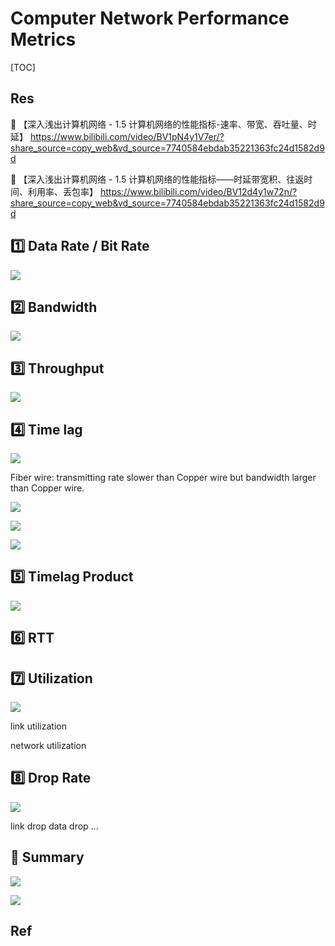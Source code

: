 # Computer Network Performance Metrics

[TOC]



## Res
🔗 【深入浅出计算机网络 - 1.5 计算机网络的性能指标-速率、带宽、吞吐量、时延】 https://www.bilibili.com/video/BV1pN4y1V7er/?share_source=copy_web&vd_source=7740584ebdab35221363fc24d1582d9d

🔗 【深入浅出计算机网络 - 1.5 计算机网络的性能指标——时延带宽积、往返时间、利用率、丢包率】 https://www.bilibili.com/video/BV12d4y1w72n/?share_source=copy_web&vd_source=7740584ebdab35221363fc24d1582d9d



## 1️⃣ Data Rate / Bit Rate
![](../../../../../Assets/Pics/Screenshot%202022-12-03%20at%209.28.09%20AM.png)


## 2️⃣ Bandwidth
![](../../../../../Assets/Pics/Screenshot%202023-03-22%20at%2010.54.40%20AM.png)



## 3️⃣ Throughput
![](../../../../../Assets/Pics/Screenshot%202023-03-22%20at%2010.55.37%20AM.png)



## 4️⃣ Time lag
![](../../../../../Assets/Pics/Screenshot%202022-12-03%20at%209.32.36%20AM.png)

Fiber wire: transmitting rate slower than Copper wire but bandwidth larger than Copper wire.

![](../../../../../Assets/Pics/Screenshot%202023-03-22%20at%2010.56.30%20AM.png)

![](../../../../../Assets/Pics/Screenshot%202023-03-22%20at%2010.57.17%20AM.png)

![](../../../../../Assets/Pics/Screenshot%202023-03-22%20at%2010.57.46%20AM.png)


## 5️⃣ Timelag Product
![](../../../../../Assets/Pics/Screenshot%202023-03-22%20at%2010.59.14%20AM.png)



## 6️⃣ RTT



## 7️⃣ Utilization
![](../../../../../Assets/Pics/Screenshot%202023-03-21%20at%209.39.18%20PM.png)

link utilization

network utilization



##  8️⃣ Drop Rate
![](../../../../../Assets/Pics/Screenshot%202023-03-21%20at%209.40.46%20PM.png)

link drop
data drop
...


## 🏁 Summary
![](../../../../../Assets/Pics/Screenshot%202022-12-03%20at%209.41.16%20AM.png)

![](../../../../../Assets/Pics/Screenshot%202022-12-03%20at%209.40.55%20AM.png)


## Ref